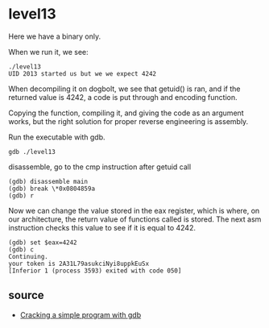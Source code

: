 # level13

Here we have a binary only.

When we run it, we see:

    ./level13
    UID 2013 started us but we we expect 4242


When decompiling it on dogbolt, we see that getuid() is ran, and if the returned value is 4242, a code is put through and encoding function.

Copying the function, compiling it, and giving the code as an argument works, but the right solution for proper reverse engineering is assembly.

Run the executable with gdb.

    gdb ./level13

disassemble, go to the cmp instruction after getuid call

    (gdb) disassemble main
    (gdb) break \*0x0804859a
    (gdb) r

Now we can change the value stored in the eax register, which is where, on our architecture, the return value of functions called is stored. The next asm instruction checks this value to see if it is equal to 4242.

    (gdb) set $eax=4242
    (gdb) c
    Continuing.
    your token is 2A31L79asukciNyi8uppkEuSx
    [Inferior 1 (process 3593) exited with code 050]


## source

- [Cracking a simple program with gdb](https://medium.com/@persecure/cracking-a-simple-program-with-gdb-aefa3aeca14c)